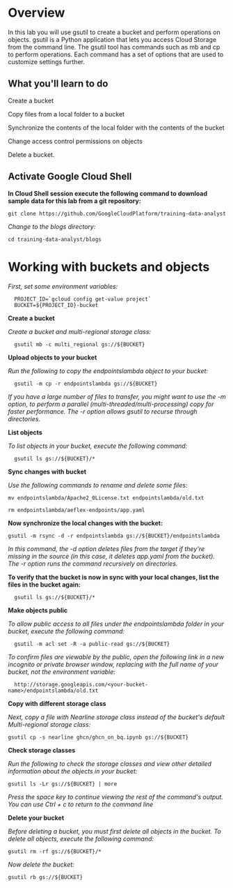 # Overview

In this lab you will use gsutil to create a bucket and perform operations on objects. gsutil is a Python application that lets you access Cloud Storage from the command line. The gsutil tool has commands such as mb and cp to perform operations. Each command has a set of options that are used to customize settings further.


## What you'll learn to do

Create a bucket

Copy files from a local folder to a bucket

Synchronize the contents of the local folder with the contents of the bucket

Change access control permissions on objects

Delete a bucket.

## Activate Google Cloud Shell


   **In Cloud Shell session execute the following command to download sample data for this lab from a git repository:**

    git clone https://github.com/GoogleCloudPlatform/training-data-analyst
    
   *Change to the blogs directory:*
   
    cd training-data-analyst/blogs
    
 # Working with buckets and objects
 
   *First, set some environment variables:*
   
      PROJECT_ID=`gcloud config get-value project`
      BUCKET=${PROJECT_ID}-bucket
      
 **Create a bucket**
 
   *Create a bucket and multi-regional storage class:*
   
      gsutil mb -c multi_regional gs://${BUCKET}
      
 **Upload objects to your bucket**
 
  *Run the following to copy the endpointslambda object to your bucket:*
      
      gsutil -m cp -r endpointslambda gs://${BUCKET}
      
   *If you have a large number of files to transfer, you might want to use the -m option, to perform
      a parallel (multi-threaded/multi-processing) copy for faster performance. The -r option allows gsutil
      to recurse through directories.*
      
  **List objects**

  *To list objects in your bucket, execute the following command:*
  
      gsutil ls gs://${BUCKET}/*
      
   **Sync changes with bucket**

  *Use the following commands to rename and delete some files:*
  
    mv endpointslambda/Apache2_0License.txt endpointslambda/old.txt
    
    rm endpointslambda/aeflex-endpoints/app.yaml
    
  **Now synchronize the local changes with the bucket:**
    
    gsutil -m rsync -d -r endpointslambda gs://${BUCKET}/endpointslambda
    
   *In this command, the -d option deletes files from the target if they're missing in the 
      source (in this case, it deletes app.yaml from the bucket). 
      The -r option runs the command recursively on directories.*
      
   **To verify that the bucket is now in sync with your local changes, list the files in the bucket again:**
   
      gsutil ls gs://${BUCKET}/*
      
  **Make objects public**

   *To allow public access to all files under the endpointslambda folder in your bucket, execute the following command:*
   
      gsutil -m acl set -R -a public-read gs://${BUCKET}
      
   *To confirm files are viewable by the public, open the following link in a new incognito or private browser window,
   replacing <your-bucket-name> with the full name of your bucket, not the environment variable:*
  
      http://storage.googleapis.com/<your-bucket-name>/endpointslambda/old.txt  
      
  **Copy with different storage class**
  
  *Next, copy a file with Nearline storage class instead of the bucket's default Multi-regional storage class:*
  
    gsutil cp -s nearline ghcn/ghcn_on_bq.ipynb gs://${BUCKET}
      
  **Check storage classes**

  *Run the following to check the storage classes and view other detailed information about the objects in your bucket:*
    
    gsutil ls -Lr gs://${BUCKET} | more
    
   *Press the space key to continue viewing the rest of the command's output.
   You can use Ctrl + c to return to the command line*
   
 **Delete your bucket**

*Before deleting a bucket, you must first delete all objects in the bucket. To delete all objects, execute the following command:*

    gsutil rm -rf gs://${BUCKET}/*
    
 *Now delete the bucket:*
 
    gsutil rb gs://${BUCKET}
   
   
